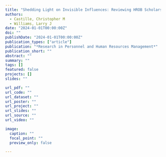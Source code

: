 ```yaml
---
title: "Shedding Light on Invisible Influences: Reviewing HROB Scholars' Use of Unmeasured Latent Method Factors"
authors:
  - Castille, Christopher M
  - Williams, Larry J
date: "2024-01-01T00:00:00Z"
doi: ""
publishDate: "2024-01-01T00:00:00Z"
publication_types: ["article"]
publication: "*Research in Personnel and Human Resources Management*"
publication_short: ""
abstract: ""
summary: ""
tags: []
featured: false
projects: []
slides: ""

url_pdf: ""
url_code: ""
url_dataset: ""
url_poster: ""
url_project: ""
url_slides: ""
url_source: ""
url_video: ""

image:
  caption: ""
  focal_point: ""
  preview_only: false

---
```

